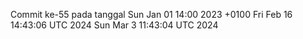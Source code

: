 Commit ke-55 pada tanggal Sun Jan 01 14:00 2023 +0100
Fri Feb 16 14:43:06 UTC 2024
Sun Mar  3 11:43:04 UTC 2024
